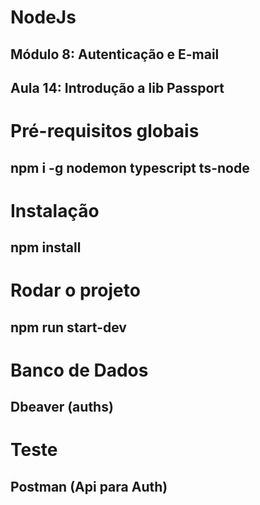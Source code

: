 # NodeJs
## Módulo 8: Autenticação e E-mail
## Aula 14: Introdução a lib Passport

# Pré-requisitos globais
## npm i -g nodemon typescript ts-node

# Instalação
## npm install

# Rodar o projeto
## npm run start-dev

# Banco de Dados
## Dbeaver (auths)

# Teste
## Postman (Api para Auth)
